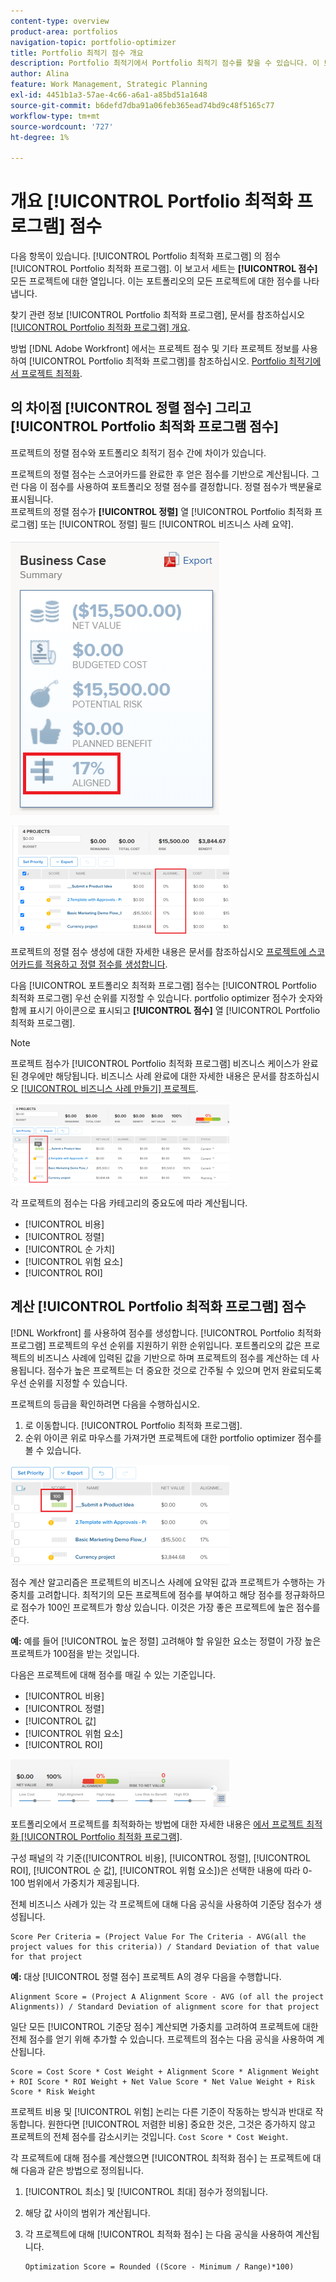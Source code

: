 ```yaml
---
content-type: overview
product-area: portfolios
navigation-topic: portfolio-optimizer
title: Portfolio 최적기 점수 개요
description: Portfolio 최적기에서 Portfolio 최적기 점수를 찾을 수 있습니다. 이 보고서 세트는 [!UICONTROL 점수] 모든 프로젝트에 대한 열입니다. 이는 포트폴리오의 모든 프로젝트에 대한 점수를 나타냅니다.
author: Alina
feature: Work Management, Strategic Planning
exl-id: 4451b1a3-57ae-4c66-a6a1-a85bd51a1648
source-git-commit: b6defd7dba91a06feb365ead74bd9c48f5165c77
workflow-type: tm+mt
source-wordcount: '727'
ht-degree: 1%

---
```


# 개요 [!UICONTROL Portfolio 최적화 프로그램] 점수

다음 항목이 있습니다. [!UICONTROL Portfolio 최적화 프로그램] 의 점수 [!UICONTROL Portfolio 최적화 프로그램]. 이 보고서 세트는 **[!UICONTROL 점수]** 모든 프로젝트에 대한 열입니다. 이는 포트폴리오의 모든 프로젝트에 대한 점수를 나타냅니다.

찾기 관련 정보 [!UICONTROL Portfolio 최적화 프로그램], 문서를 참조하십시오 [[!UICONTROL Portfolio 최적화 프로그램] 개요](../../../manage-work/portfolios/portfolio-optimizer/portfolio-optimizer-overview.md).

방법 [!DNL Adobe Workfront] 에서는 프로젝트 점수 및 기타 프로젝트 정보를 사용하여 [!UICONTROL Portfolio 최적화 프로그램]를 참조하십시오. [Portfolio 최적기에서 프로젝트 최적화](../../../manage-work/portfolios/portfolio-optimizer/optimize-projects-in-portfolio-optimizer.md).

## 의 차이점 [!UICONTROL 정렬 점수] 그리고 [!UICONTROL Portfolio 최적화 프로그램 점수]

프로젝트의 정렬 점수와 포트폴리오 최적기 점수 간에 차이가 있습니다.

프로젝트의 정렬 점수는 스코어카드를 완료한 후 얻은 점수를 기반으로 계산됩니다. 그런 다음 이 점수를 사용하여 포트폴리오 정렬 점수를 결정합니다. 정렬 점수가 백분율로 표시됩니다.\
프로젝트의 정렬 점수가 **[!UICONTROL 정렬]** 열 [!UICONTROL Portfolio 최적화 프로그램] 또는 [!UICONTROL 정렬] 필드 [!UICONTROL 비즈니스 사례 요약].

![](assets/business-case-summary-aligned-field-highlighted.png)

![](assets/project-alignment-score-portfolio-optimizer-highlighted-350x174.png)

프로젝트의 정렬 점수 생성에 대한 자세한 내용은 문서를 참조하십시오 [프로젝트에 스코어카드를 적용하고 정렬 점수를 생성합니다](../../../manage-work/projects/define-a-business-case/apply-scorecard-to-project-to-generate-alignment-score.md).

다음 [!UICONTROL 포트폴리오 최적화 프로그램] 점수는 [!UICONTROL Portfolio 최적화 프로그램] 우선 순위를 지정할 수 있습니다. portfolio optimizer 점수가 숫자와 함께 표시기 아이콘으로 표시되고 **[!UICONTROL 점수]** 열 [!UICONTROL Portfolio 최적화 프로그램].

>[!NOTE]
>
>프로젝트 점수가 [!UICONTROL Portfolio 최적화 프로그램] 비즈니스 케이스가 완료된 경우에만 해당됩니다. 비즈니스 사례 완료에 대한 자세한 내용은 문서를 참조하십시오 [[!UICONTROL 비즈니스 사례 만들기] 프로젝트](../../../manage-work/projects/define-a-business-case/create-business-case.md).

![](assets/portfolio-optimizer-project-score-highlighted-350x132.png)

각 프로젝트의 점수는 다음 카테고리의 중요도에 따라 계산됩니다.

* [!UICONTROL 비용]
* [!UICONTROL 정렬]
* [!UICONTROL 순 가치]
* [!UICONTROL 위험 요소]
* [!UICONTROL ROI]

## 계산 [!UICONTROL Portfolio 최적화 프로그램] 점수

<!--
<p data-mc-conditions="QuicksilverOrClassic.Draft mode">(NOTE: This was edited based on this issue, per Anna: https://hub.workfront.com/issue/603d0c58000095ea0bc00ce5e2110693/overview)</p>
-->

[!DNL Workfront] 를 사용하여 점수를 생성합니다. [!UICONTROL Portfolio 최적화 프로그램] 프로젝트의 우선 순위를 지원하기 위한 순위입니다. 포트폴리오의 값은 프로젝트의 비즈니스 사례에 입력된 값을 기반으로 하며 프로젝트의 점수를 계산하는 데 사용됩니다. 점수가 높은 프로젝트는 더 중요한 것으로 간주될 수 있으며 먼저 완료되도록 우선 순위를 지정할 수 있습니다.

프로젝트의 등급을 확인하려면 다음을 수행하십시오.

1. 로 이동합니다. [!UICONTROL Portfolio 최적화 프로그램].
1. 순위 아이콘 위로 마우스를 가져가면 프로젝트에 대한 portfolio optimizer 점수를 볼 수 있습니다.

![ranking_icon_in_portfolio_optimizer_new.png](assets/ranking-icon-in-portfolio-optimizer-new-350x160.png)

점수 계산 알고리즘은 프로젝트의 비즈니스 사례에 요약된 값과 프로젝트가 수행하는 가중치를 고려합니다. 최적기의 모든 프로젝트에 점수를 부여하고 해당 점수를 정규화하므로 점수가 100인 프로젝트가 항상 있습니다. 이것은 가장 좋은 프로젝트에 높은 점수를 준다.

**예:** 예를 들어 [!UICONTROL 높은 정렬] 고려해야 할 유일한 요소는 정렬이 가장 높은 프로젝트가 100점을 받는 것입니다.

다음은 프로젝트에 대해 점수를 매길 수 있는 기준입니다.

* [!UICONTROL 비용]
* [!UICONTROL 정렬]
* [!UICONTROL 값]
* [!UICONTROL 위험 요소]
* [!UICONTROL ROI]

![](assets/optimizer-sliding-value-options-350x77.png)

포트폴리오에서 프로젝트를 최적화하는 방법에 대한 자세한 내용은 [에서 프로젝트 최적화 [!UICONTROL Portfolio 최적화 프로그램]](../../../manage-work/portfolios/portfolio-optimizer/optimize-projects-in-portfolio-optimizer.md).

구성 패널의 각 기준([!UICONTROL 비용], [!UICONTROL 정렬], [!UICONTROL ROI], [!UICONTROL 순 값], [!UICONTROL 위험 요소])은 선택한 내용에 따라 0-100 범위에서 가중치가 제공됩니다.

전체 비즈니스 사례가 있는 각 프로젝트에 대해 다음 공식을 사용하여 기준당 점수가 생성됩니다.

```
Score Per Criteria = (Project Value For The Criteria - AVG(all the project values for this criteria)) / Standard Deviation of that value for that project
```

**예:** 대상 [!UICONTROL 정렬 점수] 프로젝트 A의 경우 다음을 수행합니다.

```
Alignment Score = (Project A Alignment Score - AVG (of all the project Alignments)) / Standard Deviation of alignment score for that project
```

일단 모든 [!UICONTROL 기준당 점수] 계산되면 가중치를 고려하여 프로젝트에 대한 전체 점수를 얻기 위해 추가할 수 있습니다. 프로젝트의 점수는 다음 공식을 사용하여 계산됩니다.

```
Score = Cost Score * Cost Weight + Alignment Score * Alignment Weight + ROI Score * ROI Weight + Net Value Score * Net Value Weight + Risk Score * Risk Weight
```

프로젝트 비용 및 [!UICONTROL 위험] 논리는 다른 기준이 작동하는 방식과 반대로 작동합니다. 원한다면 [!UICONTROL 저렴한 비용] 중요한 것은, 그것은 증가하지 않고 프로젝트의 전체 점수를 감소시키는 것입니다. `Cost Score * Cost Weight`.

각 프로젝트에 대해 점수를 계산했으면 [!UICONTROL 최적화 점수] 는 프로젝트에 대해 다음과 같은 방법으로 정의됩니다.

1. [!UICONTROL 최소] 및 [!UICONTROL 최대] 점수가 정의됩니다.
1. 해당 값 사이의 범위가 계산됩니다.
1. 각 프로젝트에 대해 [!UICONTROL 최적화 점수] 는 다음 공식을 사용하여 계산됩니다.

   ```
   Optimization Score = Rounded ((Score - Minimum / Range)*100)
   ```
